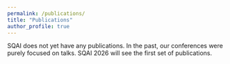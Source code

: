 ```yaml
---
permalink: /publications/
title: "Publications"
author_profile: true
---
```


<!-- Add your publications in markdown format below. Example: -->

SQAI does not yet have any publications. In the past, our conferences were purely focused on talks. SQAI 2026 will see the first set of publications.

<!-- 按需补充、编辑你的出版物列表 -->
